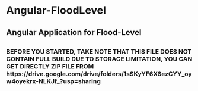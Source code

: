 <h1>Angular-FloodLevel<h2>
<h2>Angular Application for Flood-Level<h2>
<h3> BEFORE YOU STARTED, TAKE NOTE THAT THIS FILE DOES NOT CONTAIN FULL BUILD DUE TO STORAGE LIMITATION, YOU CAN GET DIRECTLY ZIP FILE FROM https://drive.google.com/drive/folders/1sSKyYF6X6ezCYY_oyw4oyekrx-NLKJf_?usp=sharing <h3>  


